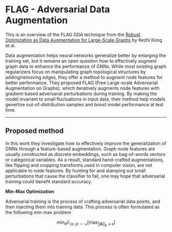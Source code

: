 # FLAG - Adversarial Data Augmentation

This is an overview of the FLAG GDA technique from the [Robust Optimization as Data Augmentation for Large-Scale Graphs](https://arxiv.org/pdf/2010.09891.pdf) by Kezhi Kong et al.

Data augmentation helps neural networks generalize better by enlarging the training set, but it remains an open question how to effectively augment graph data to enhance the performance of GNNs. While most existing graph regularizers focus on manipulating graph topological structures by adding/removing edges, they offer a method to augment node features for better performance. They proposed FLAG (Free Large-scale Adversarial Augmentation on Graphs), which iteratively augments node features with gradient-based adversarial perturbations during training. By making the model invariant to small fluctuations in input data, their method help models generlize out-of-distribution samples and boost model performance at test time. 

---

## Proposed method

In this work they investigate how to effectively improve the generalization of GNNs through a feature-based augmentation. Graph node features are usually constructed as discrete embeddings, such as bag-of-words vectors or categorical variables. As a result, standard hand-crafted augmentations, like flipping and cropping transforms used in computer vision, are not applicable to node features. By hunting for and stamping out small perturbations that cause the classifier to fail, one may hope that adversarial training could benefit standard accuracy. 

**Min-Max Optimization**

Adversarial training is the process of crafting adversarial data points, and then injecting them into training data. This process is often formulated as the following min-max problem

$$\min_\theta \mathbb{E}_{(x, y) \sim \mathcal{D}}[\max_{||\mathbf{\delta}||_p \leq \epsilon}]$$